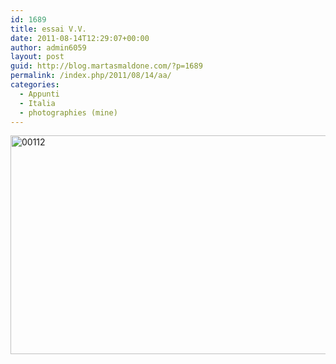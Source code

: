 ```yaml
---
id: 1689
title: essai V.V.
date: 2011-08-14T12:29:07+00:00
author: admin6059
layout: post
guid: http://blog.martasmaldone.com/?p=1689
permalink: /index.php/2011/08/14/aa/
categories:
  - Appunti
  - Italia
  - photographies (mine)
---
```

<img class="aligncenter size-full wp-image-3571" src="http://blog.martasmaldone.eu/wp-content/uploads/2011/08/00112-1.jpg" alt="00112" width="529" height="350" srcset="http://blog.martasmaldone.eu/wp-content/uploads/2011/08/00112-1.jpg 529w, http://blog.martasmaldone.eu/wp-content/uploads/2011/08/00112-1-300x198.jpg 300w" sizes="(max-width: 529px) 100vw, 529px" />
